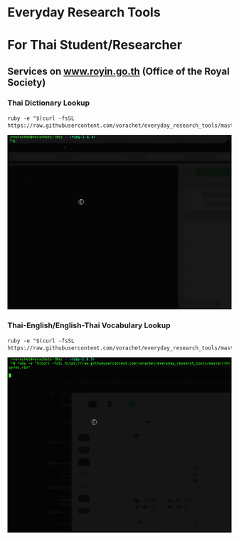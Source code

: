 # Everyday Research Tools 

# For Thai Student/Researcher

## Services on www.royin.go.th (Office of the Royal Society)

### Thai Dictionary Lookup 
```
ruby -e "$(curl -fsSL https://raw.githubusercontent.com/vorachet/everyday_research_tools/master/throyind.rb)"
```

![Demo](https://raw.githubusercontent.com/vorachet/everyday_research_tools/master/throyind.gif)

### Thai-English/English-Thai Vocabulary Lookup 
```
ruby -e "$(curl -fsSL https://raw.githubusercontent.com/vorachet/everyday_research_tools/master/throyinc.rb)"
```

![Demo](https://raw.githubusercontent.com/vorachet/everyday_research_tools/master/throyinc.gif)

